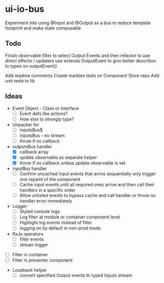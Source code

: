 # ui-io-bus

Experiment into using @Input and @Output as a bus to reduce template footprint and make state composable

## Todo

Finish observable filter to select Output Events and then refactor to use direct effects / updaters
use extends OutputEvent<unknown> to give better descrition to types on outputEvent()

Add readme comments
Create marbles tests on Component Store repo
Add unit tests to lib

## Ideas

- Event Object - Class or Interface
  - [ ] Event defs like actions?
  - [ ] How else to strongly type?
- Unpacker for
  - [ ] inputsBus$
  - [ ] inputsBus - no stream
  - [ ] throw if no callback
- outputsBus handler
  - [x] callback array
  - [x] update observable as separate helper
  - [x] throw if no callback unless update observable is set
- inputBus handler
  - [ ] Confirm uncached input events that arrive sequentially only trigger one repaint of the component
  - [ ] Cache input events until all required ones arrive and then call their handlers in a specific order
  - [ ] Allow unlisted events to bypass cache and call handler or throw no handler error immediately
- Logger
  - [ ] Styled console logs
  - [ ] Log filter at module or container component level
  - [ ] Highlight log events instead of filter
  - [ ] logging on by default in non-prod mode
- RxJs operators
  - [ ] filter events
  - [ ] stream logger
- [ ] Filter in container
- [ ] Filter in presenter component
- Loopback helper
  - [ ] convert specified Output events to typed Inputs stream
